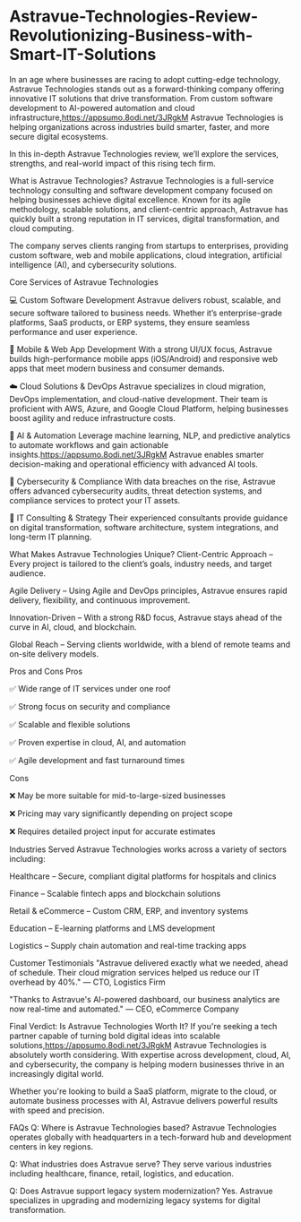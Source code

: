 # Astravue-Technologies-Review-Revolutionizing-Business-with-Smart-IT-Solutions


In an age where businesses are racing to adopt cutting-edge technology, Astravue Technologies stands out as a forward-thinking company offering innovative IT solutions that drive transformation. From custom software development to AI-powered automation and cloud infrastructure,https://appsumo.8odi.net/3JRgkM Astravue Technologies is helping organizations across industries build smarter, faster, and more secure digital ecosystems.

In this in-depth Astravue Technologies review, we’ll explore the services, strengths, and real-world impact of this rising tech firm.

What is Astravue Technologies?
Astravue Technologies is a full-service technology consulting and software development company focused on helping businesses achieve digital excellence. Known for its agile methodology, scalable solutions, and client-centric approach, Astravue has quickly built a strong reputation in IT services, digital transformation, and cloud computing.

The company serves clients ranging from startups to enterprises, providing custom software, web and mobile applications, cloud integration, artificial intelligence (AI), and cybersecurity solutions.

Core Services of Astravue Technologies

💻 Custom Software Development
Astravue delivers robust, scalable, and secure software tailored to business needs. Whether it’s enterprise-grade platforms, SaaS products, or ERP systems, they ensure seamless performance and user experience.

📱 Mobile & Web App Development
With a strong UI/UX focus, Astravue builds high-performance mobile apps (iOS/Android) and responsive web apps that meet modern business and consumer demands.

☁️ Cloud Solutions & DevOps
Astravue specializes in cloud migration, DevOps implementation, and cloud-native development. Their team is proficient with AWS, Azure, and Google Cloud Platform, helping businesses boost agility and reduce infrastructure costs.

🤖 AI & Automation
Leverage machine learning, NLP, and predictive analytics to automate workflows and gain actionable insights.https://appsumo.8odi.net/3JRgkM Astravue enables smarter decision-making and operational efficiency with advanced AI tools.

🔐 Cybersecurity & Compliance
With data breaches on the rise, Astravue offers advanced cybersecurity audits, threat detection systems, and compliance services to protect your IT assets.

🧠 IT Consulting & Strategy
Their experienced consultants provide guidance on digital transformation, software architecture, system integrations, and long-term IT planning.

What Makes Astravue Technologies Unique?
Client-Centric Approach – Every project is tailored to the client’s goals, industry needs, and target audience.

Agile Delivery – Using Agile and DevOps principles, Astravue ensures rapid delivery, flexibility, and continuous improvement.

Innovation-Driven – With a strong R&D focus, Astravue stays ahead of the curve in AI, cloud, and blockchain.

Global Reach – Serving clients worldwide, with a blend of remote teams and on-site delivery models.

Pros and Cons
Pros

✅ Wide range of IT services under one roof

✅ Strong focus on security and compliance

✅ Scalable and flexible solutions

✅ Proven expertise in cloud, AI, and automation

✅ Agile development and fast turnaround times

Cons

❌ May be more suitable for mid-to-large-sized businesses

❌ Pricing may vary significantly depending on project scope

❌ Requires detailed project input for accurate estimates

Industries Served
Astravue Technologies works across a variety of sectors including:

Healthcare – Secure, compliant digital platforms for hospitals and clinics

Finance – Scalable fintech apps and blockchain solutions

Retail & eCommerce – Custom CRM, ERP, and inventory systems

Education – E-learning platforms and LMS development

Logistics – Supply chain automation and real-time tracking apps

Customer Testimonials
"Astravue delivered exactly what we needed, ahead of schedule. Their cloud migration services helped us reduce our IT overhead by 40%."
— CTO, Logistics Firm

"Thanks to Astravue's AI-powered dashboard, our business analytics are now real-time and automated."
— CEO, eCommerce Company

Final Verdict: Is Astravue Technologies Worth It?
If you're seeking a tech partner capable of turning bold digital ideas into scalable solutions,https://appsumo.8odi.net/3JRgkM Astravue Technologies is absolutely worth considering. With expertise across development, cloud, AI, and cybersecurity, the company is helping modern businesses thrive in an increasingly digital world.

Whether you're looking to build a SaaS platform, migrate to the cloud, or automate business processes with AI, Astravue delivers powerful results with speed and precision.

FAQs
Q: Where is Astravue Technologies based?
Astravue Technologies operates globally with headquarters in a tech-forward hub and development centers in key regions.

Q: What industries does Astravue serve?
They serve various industries including healthcare, finance, retail, logistics, and education.

Q: Does Astravue support legacy system modernization?
Yes. Astravue specializes in upgrading and modernizing legacy systems for digital transformation.

